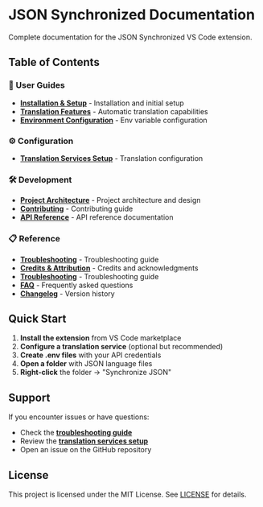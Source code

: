 # JSON Synchronized Documentation

Complete documentation for the JSON Synchronized VS Code extension.

## Table of Contents

### 📖 User Guides

- [**Installation & Setup**](installation.md) - Installation and initial setup
- [**Translation Features**](translation-features.md) - Automatic translation capabilities
- [**Environment Configuration**](environment-configuration.md) - Env variable configuration

### ⚙️ Configuration

- [**Translation Services Setup**](translation-services.md) - Translation configuration

### 🛠️ Development

- [**Project Architecture**](architecture.md) - Project architecture and design
- [**Contributing**](../CONTRIBUTING.md) - Contributing guide
- [**API Reference**](api-reference.md) - API reference documentation

### 📋 Reference

- [**Troubleshooting**](troubleshooting.md) - Troubleshooting guide
- [**Credits & Attribution**](credits.md) - Credits and acknowledgments
- [**Troubleshooting**](troubleshooting.md) - Troubleshooting guide
- [**FAQ**](faq.md) - Frequently asked questions
- [**Changelog**](../CHANGELOG.md) - Version history

## Quick Start

1. **Install the extension** from VS Code marketplace
2. **Configure a translation service** (optional but recommended)
3. **Create .env files** with your API credentials
4. **Open a folder** with JSON language files
5. **Right-click** the folder → "Synchronize JSON"

## Support

If you encounter issues or have questions:

- Check the [**troubleshooting guide**](troubleshooting.md)
- Review the [**translation services setup**](translation-services.md)
- Open an issue on the GitHub repository

## License

This project is licensed under the MIT License. See [LICENSE](../LICENSE) for details.
